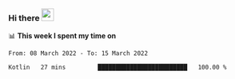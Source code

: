 ### Hi there <a href="https://www.gautamkrishnar.com/"><img src="https://media.giphy.com/media/hvRJCLFzcasrR4ia7z/giphy.gif" width="25px"></a>

📊 **This week I spent my time on**

<!--START_SECTION:waka-->

```text
From: 08 March 2022 - To: 15 March 2022

Kotlin   27 mins         █████████████████████████   100.00 %
```

<!--END_SECTION:waka-->

